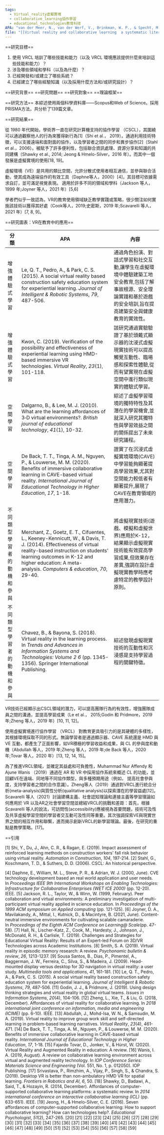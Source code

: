 ```yaml
---
tags:
  - Virtual_reality虛擬實境
  - collaborative_learning協作學習
  - educational_technologies教育科技
APA: "van der Meer, N., van der Werf, V., Brinkman, W. P., & Specht, M. (2023). Virtual reality and collaborative learning: A systematic literature review. Frontiers in Virtual Reality, 4, 1159905."
file: "[[Virtual reality and collaborative learning  a systematic literature review.pdf]]"
---
```

==研究目標==

1. 使用 VRCL 培訓了哪些技能和能力（以及 VRCL 環境應該提供什麼來培訓這些技能和能力）？
2. 涉及哪些領域和學科（以及為什麼）？
3. 已經開發和/或建立了哪些系統？
4. 已經建立了哪些經驗知識（以及採用什麼方法和/或研究設計）？

==研究背景==
==研究問題==
==研究對象==
==理論框架==


==研究方法==
本綜述使用兩個科學資料庫——Scopus和Web of Science。採用PRISMA方法，共分析了139篇文章。


==研究結果==

從 1980 年代開始，學術界一直在研究計算機支持的協作學習 （CSCL），其圍繞可以通過觀察他人的行為來獲得新行為[1]（Shi et al.， 2019）。通過利用技術特徵，可以支援遠端和面對面的協作，以及學習者之間的同步和異步協作[2]（Stahl et al.，2006）。被賦予了許多便利性，包括聯合資訊處理、資源分享和知識的共同建構（Shawky et al., 2014; Jeong & Hmelo-Silver，2016 年）。而其中一個發展是虛擬實境的使用[18, 19]。


虛擬環境（VE）是共用的類比空間，允許分散式使用者相互通信，並參與聯合活動，使其成為遠端協作的有效工具（Daphne等人，2000）[4]，其目標可依據需求自訂，並可滿足視覺表現。 適用於許多不同的領域和學科（Jackson 等人，1999 年;Joyner 等人，2021 年）[5,6]


學者們似乎一致認為，VR的教育使用領域缺乏教學實踐或策略，很少關注如何實施該技術以獲得其好處（Cook等人，2019;史密斯，2019 年;Scavarelli 等人，2021 年）[7, 8, 9]。

==研究圖表：VR在教育中的應用==

| 分類            | APA                                                                                                                                                                                                                                                            | 內容                                                                                 |
| ------------- | -------------------------------------------------------------------------------------------------------------------------------------------------------------------------------------------------------------------------------------------------------------- | ---------------------------------------------------------------------------------- |
| 增強體驗式學習       | Le, Q. T., Pedro, A., & Park, C. S. (2015). A social virtual reality based construction safety education system for experiential learning. _Journal of Intelligent & Robotic Systems_, _79_, 487-506.                                                          | 通過角色扮演、對話式學習和社交互動,讓學生在虛擬環境中體驗建築工地安全教育,包括了解事故根源、安全理論實踐和基於遊戲的安全培訓,旨在提高建築安全與健康教育的實效性。 |
| 增強體驗式學習       | Kwon, C. (2019). Verification of the possibility and effectiveness of experiential learning using HMD-based immersive VR technologies. _Virtual Reality_, _23_(1), 101-118.                                                                                    | 該研究通過實驗驗證了基於頭戴式顯示器的沈浸式虛擬現實技術可以提高觸覺互動性、臨場感和探索性體驗,從而有望實現在虛擬空間中進行類似現實的體驗式學習。          |
| 空間學習          | Dalgarno, B., & Lee, M. J. (2010). What are the learning affordances of 3‐D virtual environments?. _British journal of educational technology_, _41_(1), 10-32.                                                                                                | 綜述了虛擬學習環境的獨特特性及其潛在的學習機會,並就深入研究其獨特性與學習效益之間的關係提出了未來研究議程。                             |
| 空間學習          | De Back, T. T., Tinga, A. M., Nguyen, P., & Louwerse, M. M. (2020). Benefits of immersive collaborative learning in CAVE-based virtual reality. _International Journal of Educational Technology in Higher Education_, _17_, 1-18.                             | 證實了在沉浸式虛擬實境環境(CAVE)中學習能夠顯著提高學習效果,尤其對空間能力較低者有顯著提升,展現了CAVE在教育領域的應用潛力。                |
| 不同類型學習者的動機和參與 | Merchant, Z., Goetz, E. T., Cifuentes, L., Keeney-Kennicutt, W., & Davis, T. J. (2014). Effectiveness of virtual reality-based instruction on students' learning outcomes in K-12 and higher education: A meta-analysis. _Computers & education_, _70_, 29-40. | 將虛擬現實技術(遊戲、模擬和虛擬世界)應用於K-12，結果顯示虛擬現實技術能有效提高學習成果,但效果存在差異,強調在設計虛擬現實教學時應考慮特定的教學設計原則。   |
| 不同類型學習者的動機和參與 | Chavez, B., & Bayona, S. (2018). Virtual reality in the learning process. In _Trends and Advances in Information Systems and Technologies: Volume 2 6_ (pp. 1345-1356). Springer International Publishing.                                                     | 綜述發現虛擬現實技術的互動性和沉浸感是支持學習過程的關鍵特徵。                                                    |

VR技術已經顯示出CSCL領域的潛力，可以提高團隊行為的有效性，增強團隊成員之間的溝通，並提高學習成果（Le et al.， 2015;Godin 和 Pridmore，2019 年;Zheng 等人，2019 年）[10, 11, 12]。

使用虛擬實境進行協作學習 （VRCL） 對教育更具吸引力的是其硬體的多樣性，其根據環境採取不同的形式。無論學習者是通過顯示器、CAVE 系統還是 HMD 與 VE 互動，都產生了正面影響，如VR積極的學習收益和成果，與 CL 的參與度和動機（Abdullah 等人，2019 年;Zheng 等人，2019 年;de Back 等人，2020 年;Tovar 等人，2020 年）[13, 12,  14, 15]。

為了推進VRCL領域，並確定其益處和可負擔性，Muhammad Nur Affendy 和 Ajune Wanis （2019）通過在 AR 和 VR 中採用協作系統來概述 CL 的功能，並回顧VE在遠端、同地等不同協作類型，與多種預期用途（例如， 提高社會參與度，支持學習者之間的合作意識）。Zheng等人（2019）通過對VRCL進行統合分析(meta-analysis)與質性分析(qualitative analysis)以探索潛在的學習益處[12]。Scavarelli 等人（2021）討論建構主義、社會認知理論和連接主義等學習理論如何應用於 VR 以及AR之社會學習空間並總結VRCL的挑戰和差距：首先，根據 Scavarelli 等人的說法，可訪問性(accessibility)應被視為首要問題，技術可及性及共享虛擬學習空間的學習者交互動可及性同等重要。其次強調探索VE與現實世界之間的相互作用和聯繫，進而揭示創新VRCL的新學習理論。最後，在研究的重點是教學策略。[17]。


==引用

[1] Shi, Y., Du, J., Ahn, C. R., & Ragan, E. (2019). Impact assessment of reinforced learning methods on construction workers' fall risk behavior using virtual reality. _Automation in Construction_, _104_, 197-214.
[2] Stahl, G., Koschmann, T. D., & Suthers, D. D. (2006). CSCL: An historical perspective.

[4] Daphne, E., William, M. L., Steve, P. R., & Adrian, W. J. (2000, June). CVE technology development based an real world application and user needs. In _Proceedings IEEE 9th International Workshops on Enabling Technologies: Infrastructure for Collaborative Enterprises (WET ICE 2000)_ (pp. 12-20). IEEE.
[5] Jackson, R. L., Taylor, W., & Winn, W. (1999, February). Peer collaboration and virtual environments: A preliminary investigation of multi-participant virtual reality applied in science education. In _Proceedings of the 1999 ACM symposium on Applied computing_ (pp. 121-125).
[6] Joyner, D. A., Mavilakandy, A., Mittal, I., Kutnick, D., & Macintyre, B. (2021, June). Content-neutral immersive environments for cultivating scalable camaraderie. In _Proceedings of the Eighth ACM Conference on Learning@ Scale_(pp. 47-58).
[7] Hall, N., Lischer-Katz, Z., Cook, M., Hardesty, J., Johnson, J., McDonald, R. H., & Carlisle, T. (2019). Challenges and Strategies for Educational Virtual Reality: Results of an Expert-led Forum on 3D/VR Technologies across Academic Institutions.
[8] Smith, S. A. (2019). Virtual reality in episodic memory research: A review. _Psychonomic bulletin & review_, _26_, 1213-1237.
[9] Sousa Santos, B., Dias, P., Pimentel, A., Baggerman, J. W., Ferreira, C., Silva, S., & Madeira, J. (2009). Head-mounted display versus desktop for 3D navigation in virtual reality: a user study. _Multimedia tools and applications_, _41_, 161-181.
[10] Le, Q. T., Pedro, A., & Park, C. S. (2015). A social virtual reality based construction safety education system for experiential learning. _Journal of Intelligent & Robotic Systems_, _79_, 487-506.
[11] Godin, J. J., & Pridmore, J. (2019). Using design thinking strategies and virtual reality in global virtual teams. _Issues in Information Systems_, _20_(4), 104-106.
[12] Zheng, L., Xie, T., & Liu, G. (2018, December). Affordances of virtual reality for collaborative learning. In _2018 international joint conference on information, media and engineering (ICIME)_ (pp. 6-10). IEEE.
[13] Abdullah, J., Mohd-Isa, W. N., & Samsudin, M. A. (2019). Virtual reality to improve group work skill and self-directed learning in problem-based learning narratives. _Virtual Reality_, _23_(4), 461-471.
[14] De Back, T. T., Tinga, A. M., Nguyen, P., & Louwerse, M. M. (2020). Benefits of immersive collaborative learning in CAVE-based virtual reality. _International Journal of Educational Technology in Higher Education_, _17_, 1-18.
[15] Fajardo Tovar, D., Jonker, V., & Hürst, W. (2020). Virtual Reality and Augmented Reality in education: A review.
[16] Wanis, I. A. (2019, August). A review on collaborative learning environment across virtual and augmented reality technology. In _IOP Conference Series: Materials Science and Engineering_ (Vol. 551, No. 1, p. 012050). IOP Publishing.
[17] Srivastava, P., Rimzhim, A., Vijay, P., Singh, S., & Chandra, S. (2019). Desktop VR is better than non-ambulatory HMD VR for spatial learning. _Frontiers in Robotics and AI_, _6_, 50.
[18] Shawky, D., Badawi, A., Said, T., & Hozayin, R. (2014, December). Affordances of computer-supported collaborative learning platforms: a systematic review. In _2014 international conference on interactive collaborative learning (ICL)_ (pp. 633-651). IEEE.
[19] Jeong, H., & Hmelo-Silver, C. E. (2016). Seven affordances of computer-supported collaborative learning: How to support collaborative learning? How can technologies help?. _Educational Psychologist_, _51_(2), 247-265.
[20]
[21]
[22]
[23]
[24]
[25] 
[26]
[27]
[28]
[29]
[30]
[31]
[32]
[33]
[34]
[35]
[36]
[37]
[38]
[39]
[40]
[41]
[42]
[43]
[44]
[45]
[46]
[47]
[48]
[49]
[50]
[51]
[52]
[53]
[54]
[55]
[56]
[57]
[58]
[59]

